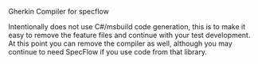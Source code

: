 

Gherkin Compiler for specflow

Intentionally does not use C#/msbuild code generation, this is to make it easy to remove the feature files and continue with your test development. At this point you can remove the compiler as well, although you may continue to need SpecFlow if you use code from that library.